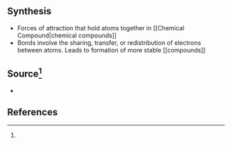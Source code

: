 ## Synthesis
- Forces of attraction that hold atoms together in [[Chemical Compound|chemical compounds]]
- Bonds involve the sharing, transfer, or redistribution of electrons between atoms. Leads to formation of more stable [[compounds]]
## Source[^1]
- 
## References
[^1]: